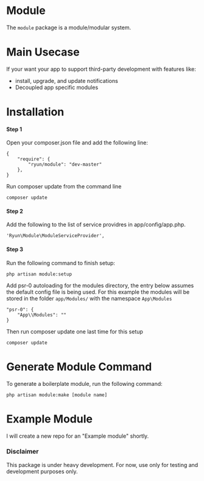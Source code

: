 Module
======
The `module` package is a module/modular system.


Main Usecase
=====
If your want your app to support third-party development with features like:
* install, upgrade, and update notifications
* Decoupled app specific modules


Installation
=====

#### Step 1
Open your composer.json file and add the following line:
```
{
    "require": {
        "ryun/module": "dev-master"
    },
}
```

Run composer update from the command line
```
composer update
```

#### Step 2
Add the following to the list of service providres in app/config/app.php.
```
'Ryun\Module\ModuleServiceProvider',
```

#### Step 3
Run the following command to finish setup:
```
php artisan module:setup
```

Add psr-0 autoloading for the modules directory, the entry below assumes the default config file is being used.
For this example the modules will be stored in the folder `app/Modules/` with the namespace `App\Modules`

```
"psr-0": {
    "App\\Modules": ""
}
```
Then run composer update one last time for this setup
```
composer update
```

Generate Module Command
=====
To generate a boilerplate module, run the following command:
```
php artisan module:make [module name]
```

Example Module
=====
I will create a new repo for an "Example module" shortly.



### Disclaimer
This package is under heavy development.
For now, use only for testing and development purposes only.